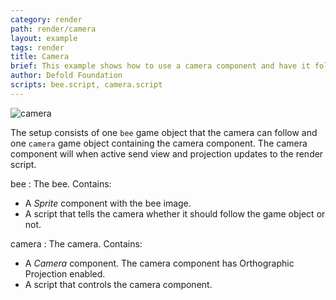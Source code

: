 ```yaml
---
category: render
path: render/camera
layout: example
tags: render
title: Camera
brief: This example shows how to use a camera component and have it follow a game object. Click to toggle between following the game object and staying stationary.
author: Defold Foundation
scripts: bee.script, camera.script
---
```


![camera](camera.png)

The setup consists of one `bee` game object that the camera can follow and one `camera` game object containing the camera component. The camera component will when active send view and projection updates to the render script.

bee
: The bee. Contains:
  - A *Sprite* component with the bee image.
  - A script that tells the camera whether it should follow the game object or not.

camera
: The camera. Contains:
  - A *Camera* component. The camera component has Orthographic Projection enabled.
  - A script that controls the camera component.
